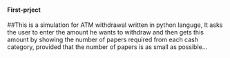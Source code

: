 #### First-prject
##This is a simulation for ATM withdrawal written in python languge, It asks the user to enter the amount he wants to withdraw and then gets this amount by showing the number of papers required from each cash category, provided that the number of papers is as small as possible...

